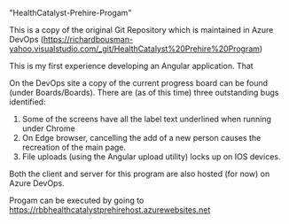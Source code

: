 "HealthCatalyst-Prehire-Progam" 

This is a copy of the original Git Repository which is maintained in Azure DevOps (https://richardbousman-yahoo.visualstudio.com/_git/HealthCatalyst%20Prehire%20Program)

This is my first experience developing an Angular application.  That

On the DevOps site a copy of the current progress board can be found (under Boards/Boards).  There are (as of this time) three outstanding bugs identified:

1) Some of the screens have all the label text underlined when running under Chrome
2) On Edge browser, cancelling the add of a new person causes the recreation of the main page.
3) File uploads (using the Angular upload utility) locks up on IOS devices.

Both the client and server for this program are also hosted (for now) on Azure DevOps.

Progam can be executed by going to https://rbbhealthcatalystprehirehost.azurewebsites.net
